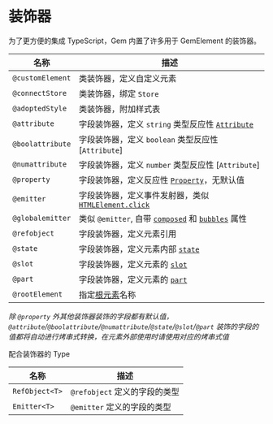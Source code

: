 # 装饰器

为了更方便的集成 TypeScript，Gem 内置了许多用于 GemElement 的装饰器。

| 名称             | 描述                                                         |
| ---------------- | ------------------------------------------------------------ |
| `@customElement` | 类装饰器，定义自定义元素                                     |
| `@connectStore`  | 类装饰器，绑定 `Store`                                       |
| `@adoptedStyle`  | 类装饰器，附加样式表                                         |
| `@attribute`     | 字段装饰器，定义 `string` 类型反应性 [`Attribute`][5]        |
| `@boolattribute` | 字段装饰器，定义 `boolean` 类型反应性 [`Attribute`]          |
| `@numattribute`  | 字段装饰器，定义 `number` 类型反应性 [`Attribute`]           |
| `@property`      | 字段装饰器，定义反应性 [`Property`][6]，无默认值             |
| `@emitter`       | 字段装饰器，定义事件发射器，类似 [`HTMLElement.click`][4]    |
| `@globalemitter` | 类似 `@emitter`, 自带 [`composed`][7] 和 [`bubbles`][8] 属性 |
| `@refobject`     | 字段装饰器，定义元素引用                                     |
| `@state`         | 字段装饰器，定义元素内部 [`state`][1]                        |
| `@slot`          | 字段装饰器，定义元素的 [`slot`][2]                           |
| `@part`          | 字段装饰器，定义元素的 [`part`][3]                           |
| `@rootElement`   | 指定[根元素][9]名称                                          |

[1]: https://github.com/w3c/webcomponents/blob/gh-pages/proposals/custom-states-and-state-pseudo-class.md
[2]: https://developer.mozilla.org/en-US/docs/Web/HTML/Global_attributes/slot
[3]: https://developer.mozilla.org/en-US/docs/Web/HTML/Global_attributes/part
[4]: https://developer.mozilla.org/en-US/docs/Web/API/HTMLElement/click
[5]: https://developer.mozilla.org/en-US/docs/Glossary/Attribute
[6]: https://developer.mozilla.org/en-US/docs/Glossary/property/JavaScript
[7]: https://developer.mozilla.org/en-US/docs/Web/API/Event/composed
[8]: https://developer.mozilla.org/en-US/docs/Web/API/Event/bubbles
[9]: https://developer.mozilla.org/en-US/docs/Web/API/Node/getRootNode

_除 `@property` 外其他装饰器装饰的字段都有默认值，`@attribute`/`@boolattribute`/`@numattribute`/`@state`/`@slot`/`@part` 装饰的字段的值都将自动进行烤串式转换，在元素外部使用时请使用对应的烤串式值_

配合装饰器的 Type

| 名称           | 描述                          |
| -------------- | ----------------------------- |
| `RefObject<T>` | `@refobject` 定义的字段的类型 |
| `Emitter<T>`   | `@emitter` 定义的字段的类型   |
